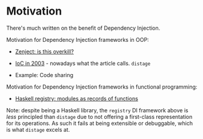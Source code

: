 # Motivation

There's much written on the benefit of Dependency Injection.

Motivation for Dependency Injection frameworks in OOP:

- [Zenject: is this overkill?](https://github.com/svermeulen/Zenject#theory)

- [IoC in 2003](https://paulhammant.com/files/JDJ_2003_12_IoC_Rocks.pdf) - 
  nowadays what the article calls. `distage`
  
- Example: Code sharing

Motivation for Dependency Injection frameworks in functional programming:

- [Haskell registry: modules as records of functions](https://github.com/etorreborre/registry/blob/master/doc/motivation.md)

Note: despite being a Haskell library, the `registry` DI framework above is *less* principled than `distage` due to not offering
a first-class representation for its operations. As such it fails at being extensible or debuggable, which is what `distage` excels at.
